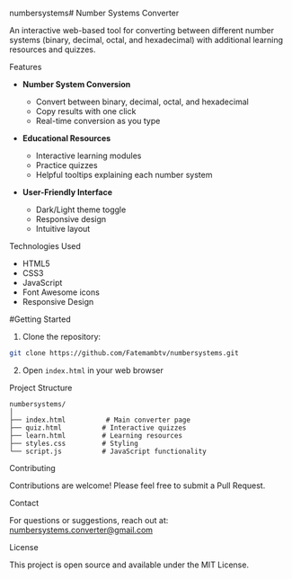 numbersystems# Number Systems Converter

An interactive web-based tool for converting between different number systems (binary, decimal, octal, and hexadecimal) with additional learning resources and quizzes.

Features

- **Number System Conversion**
  - Convert between binary, decimal, octal, and hexadecimal
  - Copy results with one click
  - Real-time conversion as you type

- **Educational Resources**
  - Interactive learning modules
  - Practice quizzes
  - Helpful tooltips explaining each number system

- **User-Friendly Interface**
  - Dark/Light theme toggle
  - Responsive design
  - Intuitive layout

 Technologies Used

- HTML5
- CSS3
- JavaScript
- Font Awesome icons
- Responsive Design

#Getting Started

1. Clone the repository:
```bash
git clone https://github.com/Fatemambtv/numbersystems.git
```

2. Open `index.html` in your web browser

Project Structure

```
numbersystems/
│
├── index.html          # Main converter page
├── quiz.html          # Interactive quizzes
├── learn.html         # Learning resources
├── styles.css         # Styling
└── script.js          # JavaScript functionality
```

Contributing

Contributions are welcome! Please feel free to submit a Pull Request.

 Contact

For questions or suggestions, reach out at: numbersystems.converter@gmail.com

License

This project is open source and available under the MIT License.